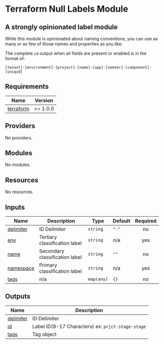 # Terraform Null Labels Module

## A strongly opinionated label module

While this module is opinionated about naming conventions, you can use as many or as few of those names and properties as you like.

The complete `id` output when all fields are present or enabled is in the format of:

```
[tenant]-[environment]-[project]-[name]-[app]-[semver]-[component]-[uniqid]
```

<!-- BEGIN_TF_DOCS -->

## Requirements

| Name                                                                     | Version  |
| ------------------------------------------------------------------------ | -------- |
| <a name="requirement_terraform"></a> [terraform](#requirement_terraform) | >= 1.0.0 |

## Providers

No providers.

## Modules

No modules.

## Resources

No resources.

## Inputs

| Name                                                         | Description                    | Type       | Default | Required |
| ------------------------------------------------------------ | ------------------------------ | ---------- | ------- | :------: |
| <a name="input_delimiter"></a> [delimiter](#input_delimiter) | ID Delimiter                   | `string`   | `"-"`   |    no    |
| <a name="input_env"></a> [env](#input_env)                   | Tertiary classification label  | `string`   | n/a     |   yes    |
| <a name="input_name"></a> [name](#input_name)                | Secondary classification label | `string`   | `""`    |    no    |
| <a name="input_namespace"></a> [namespace](#input_namespace) | Primary classification label   | `string`   | n/a     |   yes    |
| <a name="input_tags"></a> [tags](#input_tags)                | n/a                            | `map(any)` | `{}`    |    no    |

## Outputs

| Name                                                           | Description                                       |
| -------------------------------------------------------------- | ------------------------------------------------- |
| <a name="output_delimiter"></a> [delimiter](#output_delimiter) | ID Delimiter                                      |
| <a name="output_id"></a> [id](#output_id)                      | Label ID(8-17 Characters) ex: `prjct-stage-stage` |
| <a name="output_tags"></a> [tags](#output_tags)                | Tag object                                        |

<!-- END_TF_DOCS -->
